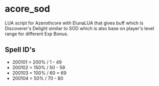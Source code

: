 # acore_sod
LUA script for Azerothcore with ElunaLUA that gives buff which is Discoverer's Delight similar to SOD which is also base on player's level range for different Exp Bonus.

## Spell ID's
- 200101 = 200% / 1 - 49
- 200102 = 150% / 50 - 59
- 200103 = 100% / 60 = 69
- 200104 = 50% / 70 - 80
